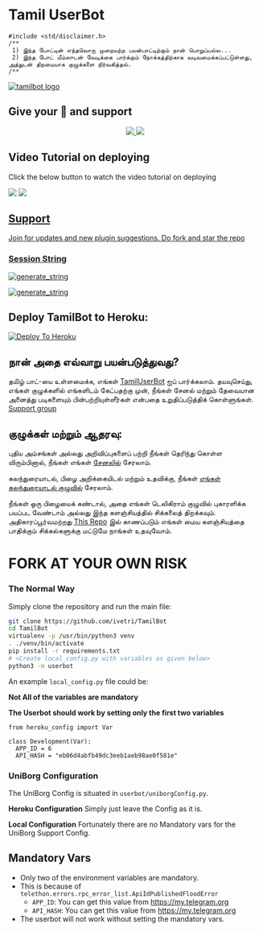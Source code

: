 # Tamil UserBot 

```
#include <std/disclaimer.h>
/**
 1) இந்த போட்டின் எந்தவொரு முறையற்ற பயன்பாட்டிற்கும் நான் பொறுப்பல்ல...
 2) இந்த போட் மீம்ஸுடன் வேடிக்கை பார்க்கும் நோக்கத்திற்காக வடிவமைக்கப்பட்டுள்ளது,
அத்துடன் திறமையாக குழுக்களை நிர்வகித்தல்.
/**
```

[![tamilbot logo](https://telegra.ph/file/2790938cacb9aa80d478c.jpg)](https://heroku.com/deploy?template=https://github.com/ivetri/tamilbot)

## Give your 💙 and support 

<p align="center">
  <a href="https://github.com/ivetri/tamilbot/fork">
    <img src="https://img.shields.io/github/forks/ivetri/tamilbot?label=Fork&style=social">
    
  </a>
  <a href="https://github.com/ivetri/tamilbot">
    <img src="https://img.shields.io/github/stars/ivetri/tamilbot?style=social">
  </a>
</p>



## Video Tutorial on deploying

Click the below button to watch the video tutorial on deploying

<a href="https://youtu.be/blah"><img src="https://img.shields.io/badge/How%20To%20Deploy-blue.svg?logo=Youtube"></a>
<a href="https://youtu.be/blah"><img src="https://img.shields.io/youtube/views/blah?style=social">
    

## Support


Join for updates and new plugin suggestions.
Do fork and star the repo 

### Session String 

<a href="https://generatestringsession.ivetri.repl.run/" target="_blank"><img src="https://img.shields.io/badge/run-string__session.py-red?style=for-the-badge&logo=repl.it" alt="generate_string" /></a>

<a href="https://repl.it/@ImSaravanakrish/Tamilbot" target="_blank"><img src="https://img.shields.io/badge/run-string__session.py-red?style=for-the-badge&logo=repl.it" alt="generate_string" /></a>

## Deploy TamilBot to Heroku:

[![Deploy To Heroku](https://www.herokucdn.com/deploy/button.svg)](https://dashboard.heroku.com/new?button-url=https%3A%2F%2Fgithub.com%2Fivetri%2Ftamilbot%2Ftree%2Fbugs&template=https%3A%2F%2Fgithub.com%2Fivetri%2Ftamilbot)

## நான் அதை எவ்வாறு பயன்படுத்துவது?

தமிழ் பாட்-யை உள்ளமைக்க, எங்கள் [TamilUserBot](https://t.me/TamilUserBot) ஐப் பார்க்கலாம்.
தயவுசெய்து, எங்கள் குழுக்களில் எங்களிடம் கேட்பதற்கு முன்,
நீங்கள் சேனல் மற்றும் தேவையான அனைத்து படிகளையும் பின்பற்றியுள்ளீர்கள் என்பதை உறுதிப்படுத்திக் கொள்ளுங்கள்.
[Support group](https://t.me/Tamilsupport)

## குழுக்கள் மற்றும் ஆதரவு:

புதிய அம்சங்கள் அல்லது அறிவிப்புகளைப் பற்றி நீங்கள் தெரிந்து கொள்ள விரும்பினால், நீங்கள் எங்கள் [சேனலில்](https://t.me/TamilUserBOT) சேரலாம்.

கலந்துரையாடல், பிழை அறிக்கையிடல் மற்றும் உதவிக்கு, நீங்கள் [எங்கள் கலந்துரையாடல் குழுவில்](https://t.me/TamilSupport) சேரலாம்.

நீங்கள் ஒரு பிழையைக் கண்டால், அதை எங்கள் டெலிகிராம் குழுவில் புகாரளிக்க பயப்பட வேண்டாம் அல்லது இந்த களஞ்சியத்தில் சிக்கலைத் திறக்கவும். அதிகாரப்பூர்வமற்றது
[This Repo](https://github.com/IVETRI/TamilBot) இல் காணப்படும் எங்கள் மைய களஞ்சியத்தை பாதிக்கும் சிக்கல்களுக்கு மட்டுமே நாங்கள் உதவுவோம்.

# FORK AT YOUR OWN RISK


### The Normal Way

Simply clone the repository and run the main file:
```sh
git clone https://github.com/ivetri/TamilBot
cd TamilBot
virtualenv -p /usr/bin/python3 venv
. ./venv/bin/activate
pip install -r requirements.txt
# <Create local_config.py with variables as given below>
python3 -m userbot
```

An example `local_config.py` file could be:

**Not All of the variables are mandatory**

__The Userbot should work by setting only the first two variables__

```python3
from heroku_config import Var

class Development(Var):
  APP_ID = 6
  API_HASH = "eb06d4abfb49dc3eeb1aeb98ae0f581e"
```

### UniBorg Configuration

The UniBorg Config is situated in `userbot/uniborgConfig.py`.

**Heroku Configuration**
Simply just leave the Config as it is.

**Local Configuration**
Fortunately there are no Mandatory vars for the UniBorg Support Config.

## Mandatory Vars

- Only two of the environment variables are mandatory.
- This is because of `telethon.errors.rpc_error_list.ApiIdPublishedFloodError`
    - `APP_ID`:   You can get this value from https://my.telegram.org
    - `API_HASH`:   You can get this value from https://my.telegram.org
- The userbot will not work without setting the mandatory vars.
